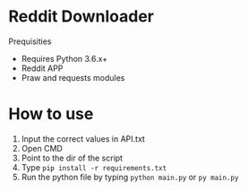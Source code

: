 # Reddit Downloader

Prequisities 
- Requires Python 3.6.x+
- Reddit APP
- Praw and requests modules

# How to use
1. Input the correct values in API.txt
2. Open CMD
3. Point to the dir of the script
4. Type `pip install -r requirements.txt`
5. Run the python file by typing `python main.py` or  `py main.py`

